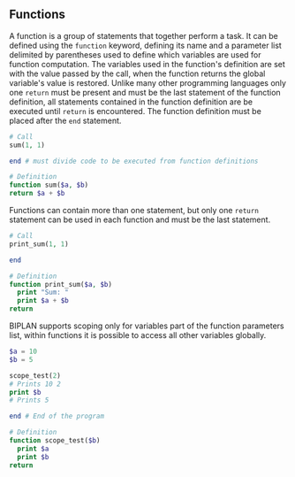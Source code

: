## Functions
A function is a group of statements that together perform a task. It can be defined using the `function` keyword, defining its name and a parameter list delimited by parentheses used to define which variables are used for function computation. The variables used in the function's definition are set with the value passed by the call, when the function returns the global variable's value is restored.  Unlike many other programming languages only one `return` must be present and must be the last statement of the function definition, all statements contained in the function definition are be executed until `return` is encountered. The function definition must be placed after the `end` statement.   

```php
# Call
sum(1, 1)

end # must divide code to be executed from function definitions

# Definition
function sum($a, $b)
return $a + $b
```
Functions can contain more than one statement, but only one `return` statement can be used in each function and must be the last statement.
```php
# Call
print_sum(1, 1)

end

# Definition
function print_sum($a, $b)
  print "Sum: "
  print $a + $b
return
```

BIPLAN supports scoping only for variables part of the function parameters list, within functions it is possible to access all other variables globally.
```php
$a = 10
$b = 5

scope_test(2)
# Prints 10 2
print $b
# Prints 5

end # End of the program

# Definition
function scope_test($b)
  print $a
  print $b
return
```
